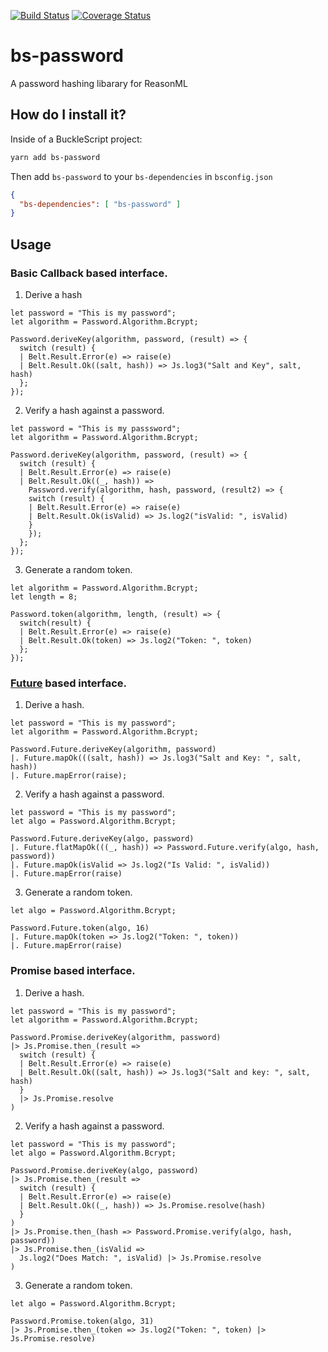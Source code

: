 [![Build Status](https://travis-ci.com/scull7/bs-password.svg?branch=master)](https://travis-ci.com/scull7/bs-password)
[![Coverage Status](https://coveralls.io/repos/github/scull7/bs-password/badge.svg?branch=master)](https://coveralls.io/github/scull7/bs-password?branch=master)

# bs-password

A password hashing libarary for ReasonML

## How do I install it?

Inside of a BuckleScript project:

```sh
yarn add bs-password
```

Then add `bs-password` to your `bs-dependencies` in `bsconfig.json`

```json
{
  "bs-dependencies": [ "bs-password" ]
}
```

## Usage

### Basic Callback based interface.

1. Derive a hash

```reason
let password = "This is my password";
let algorithm = Password.Algorithm.Bcrypt;

Password.deriveKey(algorithm, password, (result) => {
  switch (result) {
  | Belt.Result.Error(e) => raise(e)
  | Belt.Result.Ok((salt, hash)) => Js.log3("Salt and Key", salt, hash)
  };
});
```

2. Verify a hash against a password.

```reason
let password = "This is my passsword";
let algorithm = Password.Algorithm.Bcrypt;

Password.deriveKey(algorithm, password, (result) => {
  switch (result) {
  | Belt.Result.Error(e) => raise(e)
  | Belt.Result.Ok((_, hash)) =>
    Password.verify(algorithm, hash, password, (result2) => {
    switch (result) {
    | Belt.Result.Error(e) => raise(e)
    | Belt.Result.Ok(isValid) => Js.log2("isValid: ", isValid)
    }
    });
  };
});
```

3. Generate a random token.

```reason
let algorithm = Password.Algorithm.Bcrypt;
let length = 8;

Password.token(algorithm, length, (result) => {
  switch(result) {
  | Belt.Result.Error(e) => raise(e)
  | Belt.Result.Ok(token) => Js.log2("Token: ", token)
  };
});
```

### [Future][reason-future] based interface.

1. Derive a hash.

```reason
let password = "This is my password";
let algorithm = Password.Algorithm.Bcrypt;

Password.Future.deriveKey(algorithm, password)
|. Future.mapOk(((salt, hash)) => Js.log3("Salt and Key: ", salt, hash))
|. Future.mapError(raise);
```

2. Verify a hash against a password.

```reason
let password = "This is my password";
let algo = Password.Algorithm.Bcrypt;

Password.Future.deriveKey(algo, password)
|. Future.flatMapOk(((_, hash)) => Password.Future.verify(algo, hash, password))
|. Future.mapOk(isValid => Js.log2("Is Valid: ", isValid))
|. Future.mapError(raise)
```

3. Generate a random token.

```reason
let algo = Password.Algorithm.Bcrypt;

Password.Future.token(algo, 16)
|. Future.mapOk(token => Js.log2("Token: ", token))
|. Future.mapError(raise)
```

### Promise based interface.

1. Derive a hash.

```reason
let password = "This is my password";
let algorithm = Password.Algorithm.Bcrypt;

Password.Promise.deriveKey(algorithm, password)
|> Js.Promise.then_(result =>
  switch (result) {
  | Belt.Result.Error(e) => raise(e)
  | Belt.Result.Ok((salt, hash)) => Js.log3("Salt and key: ", salt, hash)
  }
  |> Js.Promise.resolve
)
```

2. Verify a hash against a password.

```reason
let password = "This is my password";
let algo = Password.Algorithm.Bcrypt;

Password.Promise.deriveKey(algo, password)
|> Js.Promise.then_(result =>
  switch (result) {
  | Belt.Result.Error(e) => raise(e)
  | Belt.Result.Ok((_, hash)) => Js.Promise.resolve(hash)
  }
)
|> Js.Promise.then_(hash => Password.Promise.verify(algo, hash, password))
|> Js.Promise.then_(isValid =>
  Js.log2("Does Match: ", isValid) |> Js.Promise.resolve
) 
```

3. Generate a random token.

```reason
let algo = Password.Algorithm.Bcrypt;

Password.Promise.token(algo, 31)
|> Js.Promise.then_(token => Js.log2("Token: ", token) |> Js.Promise.resolve)
```


[reason-future]: https://github.com/RationalJS/future
[Js.Promise]: https://bucklescript.github.io/bucklescript/api/Js.Promise.html
